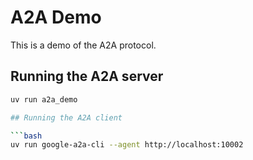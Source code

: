 # A2A Demo

This is a demo of the A2A protocol.

## Running the A2A server

````bash
uv run a2a_demo

## Running the A2A client

```bash
uv run google-a2a-cli --agent http://localhost:10002
````
